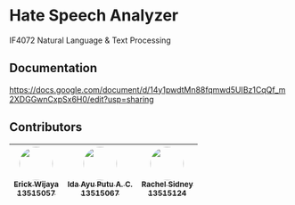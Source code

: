 # Hate Speech Analyzer
IF4072 Natural Language & Text Processing

## Documentation
https://docs.google.com/document/d/14y1pwdtMn88fqmwd5UIBz1CqQf_m2XDGGwnCxpSx6H0/edit?usp=sharing

## Contributors
| [<img src="https://avatars0.githubusercontent.com/u/20073050?s=400&u=881e4c44f50167fb8b447e608d8234d9adf369df&v=4" width=60px style="border-radius: 50%;"><br /><sub>Erick Wijaya<br />13515057</sub>](https://github.com/wijayaerick) | [<img src="https://avatars3.githubusercontent.com/u/23205777?s=400&v=4" width=60px style="border-radius: 50%;"><br /><sub>Ida Ayu Putu A. C.<br />13515067</sub>](https://github.com/dayuari) | [<img src="https://avatars3.githubusercontent.com/u/23205761?s=400&v=4" width=60px style="border-radius: 50%;"><br /><sub>Rachel Sidney<br />13515124</sub>](https://github.com/crahels) |
| :---: | :---: | :---: |
